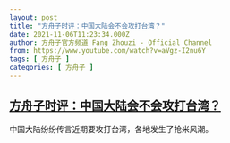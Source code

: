 ```yaml
---
layout: post
title: "方舟子时评：中国大陆会不会攻打台湾？"
date: 2021-11-06T11:23:34.000Z
author: 方舟子官方频道 Fang Zhouzi - Official Channel
from: https://www.youtube.com/watch?v=aVgz-I2nu6Y
tags: [ 方舟子 ]
categories: [ 方舟子 ]
---
```

<!--1636197814000-->
[方舟子时评：中国大陆会不会攻打台湾？](https://www.youtube.com/watch?v=aVgz-I2nu6Y)
------

<div>
中国大陆纷纷传言近期要攻打台湾，各地发生了抢米风潮。
</div>
